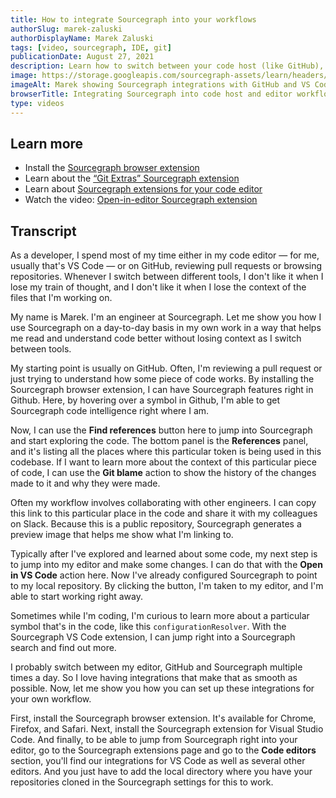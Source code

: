 ```yaml
---
title: How to integrate Sourcegraph into your workflows
authorSlug: marek-zaluski
authorDisplayName: Marek Zaluski
tags: [video, sourcegraph, IDE, git]
publicationDate: August 27, 2021
description: Learn how to switch between your code host (like GitHub), code editor or IDE (like VS Code), and Sourcegraph.
image: https://storage.googleapis.com/sourcegraph-assets/learn/headers/how-to-integrate-sourcegraph-into-your-workflows-thumbnail.jpg
imageAlt: Marek showing Sourcegraph integrations with GitHub and VS Code.
browserTitle: Integrating Sourcegraph into code host and editor workflows
type: videos
---
```


<EmbeddedYoutubeVideo id="1qa3dyzJ3Go" />

## Learn more

- Install the [Sourcegraph browser extension](https://docs.sourcegraph.com/integration/browser_extension)
- Learn about the [“Git Extras” Sourcegraph extension](https://sourcegraph.com/extensions/sourcegraph/git-extras)
- Learn about [Sourcegraph extensions for your code editor](https://sourcegraph.com/extensions?category=Code+editors)
- Watch the video: [Open-in-editor Sourcegraph extension](https://youtu.be/Maa6jCaoZFw)

## Transcript

As a developer, I spend most of my time either in my code editor — for me, usually that's VS Code — or on GitHub, reviewing pull requests or browsing repositories. Whenever I switch between different tools, I don't like it when I lose my train of thought, and I don't like it when I lose the context of the files that I'm working on.

My name is Marek. I'm an engineer at Sourcegraph. Let me show you how I use Sourcegraph on a day-to-day basis in my own work in a way that helps me read and understand code better without losing context as I switch between tools.

My starting point is usually on GitHub. Often, I'm reviewing a pull request or just trying to understand how some piece of code works. By installing the Sourcegraph browser extension, I can have Sourcegraph features right in Github. Here, by hovering over a symbol in Github, I'm able to get Sourcegraph code intelligence right where I am.

Now, I can use the **Find references** button here to jump into Sourcegraph and start exploring the code. The bottom panel is the **References** panel, and it's listing all the places where this particular token is being used in this codebase. If I want to learn more about the context of this particular piece of code, I can use the **Git blame** action to show the history of the changes made to it and why they were made.

Often my workflow involves collaborating with other engineers. I can copy this link to this particular place in the code and share it with my colleagues on Slack. Because this is a public repository, Sourcegraph generates a preview image that helps me show what I'm linking to.

Typically after I've explored and learned about some code, my next step is to jump into my editor and make some changes. I can do that with the **Open in VS Code** action here. Now I've already configured Sourcegraph to point to my local repository. By clicking the button, I'm taken to my editor, and I'm able to start working right away.

Sometimes while I'm coding, I'm curious to learn more about a particular symbol that's in the code, like this `configurationResolver`. With the Sourcegraph VS Code extension, I can jump right into a Sourcegraph search and find out more.

I probably switch between my editor, GitHub and Sourcegraph multiple times a day. So I love having integrations that make that as smooth as possible. Now, let me show you how you can set up these integrations for your own workflow.

First, install the Sourcegraph browser extension. It's available for Chrome, Firefox, and Safari. Next, install the Sourcegraph extension for Visual Studio Code. And finally, to be able to jump from Sourcegraph right into your editor, go to the Sourcegraph extensions page and go to the **Code editors** section, you'll find our integrations for VS Code as well as several other editors. And you just have to add the local directory where you have your repositories cloned in the Sourcegraph settings for this to work.

